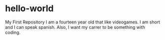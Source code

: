# hello-world
My First Repository
I am a fourteen year old that like videogames. I am short and I can speak spanish. Also, I want my carrer to be something with coding.
